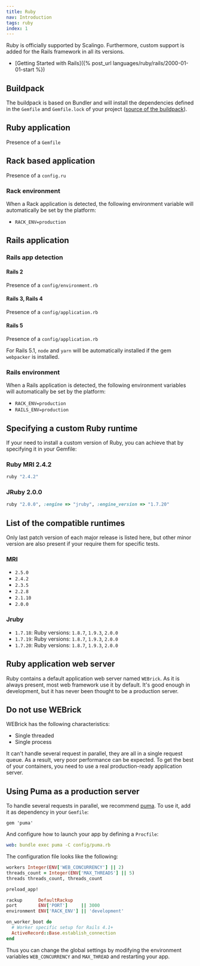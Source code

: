 ```yaml
---
title: Ruby
nav: Introduction
tags: ruby
index: 1
---
```


Ruby is officially supported by Scalingo. Furthermore, custom support is added
for the Rails framework in all its versions.

* [Getting Started with Rails]({% post_url languages/ruby/rails/2000-01-01-start %})

## Buildpack

The buildpack is based on Bundler and will install the dependencies defined in
the `Gemfile` and `Gemfile.lock` of your project ([source of the
buildpack](https://github.com/Scalingo/ruby-buildpack)).

## Ruby application

Presence of a `Gemfile`

## Rack based application

Presence of a `config.ru`

### Rack environment

When a Rack application is detected, the following environment variable will
automatically be set by the platform:

* `RACK_ENV=production`

## Rails application

### Rails app detection

#### Rails 2

Presence of a `config/environment.rb`

#### Rails 3, Rails 4

Presence of a `config/application.rb`

#### Rails 5

Presence of a `config/application.rb`

For Rails 5.1, `node` and `yarn` will be automatically installed if the gem
`webpacker` is installed.

### Rails environment

When a Rails application is detected, the following environment variables will
automatically be set by the platform:

* `RACK_ENV=production`
* `RAILS_ENV=production`

## Specifying a custom Ruby runtime

If your need to install a custom version of Ruby, you can achieve that by
specifying it in your Gemfile:

### Ruby MRI 2.4.2

```ruby
ruby "2.4.2"
```

### JRuby 2.0.0

```ruby
ruby "2.0.0", :engine => "jruby", :engine_version => "1.7.20"
```

## List of the compatible runtimes

Only last patch version of each major release is listed here, but other minor
version are also present if your require them for specific tests.

### MRI

* `2.5.0`
* `2.4.2`
* `2.3.5`
* `2.2.8`
* `2.1.10`
* `2.0.0`

### Jruby

* `1.7.18`: Ruby versions: `1.8.7`, `1.9.3`, `2.0.0`
* `1.7.19`: Ruby versions: `1.8.7`, `1.9.3`, `2.0.0`
* `1.7.20`: Ruby versions: `1.8.7`, `1.9.3`, `2.0.0`

## Ruby application web server

Ruby contains a default application web server named `WEBrick`. As it is always
present, most web framework use it by default. It's good enough in development,
but it has never been thought to be a production server.

## Do not use WEBrick

WEBrick has the following characteristics:

* Single threaded
* Single process

It can't handle several request in parallel, they are all in a single request
queue. As a result, very poor performance can be expected. To get the best of
your containers, you need to use a real production-ready application server.

## Using Puma as a production server

To handle several requests in parallel, we recommend [puma](https://puma.io).
To use it, add it as dependency in your `Gemfile`:

```text
gem 'puma'
```

And configure how to launch your app by defining a `Procfile`:

```yaml
web: bundle exec puma -C config/puma.rb
```

The configuration file looks like the following:

```ruby
workers Integer(ENV['WEB_CONCURRENCY'] || 2)
threads_count = Integer(ENV['MAX_THREADS'] || 5)
threads threads_count, threads_count

preload_app!

rackup      DefaultRackup
port        ENV['PORT']     || 3000
environment ENV['RACK_ENV'] || 'development'

on_worker_boot do
  # Worker specific setup for Rails 4.1+
  ActiveRecord::Base.establish_connection
end
```

Thus you can change the global settings by modifying the environment
variables `WEB_CONCURRENCY` and `MAX_THREAD` and restarting your app.
